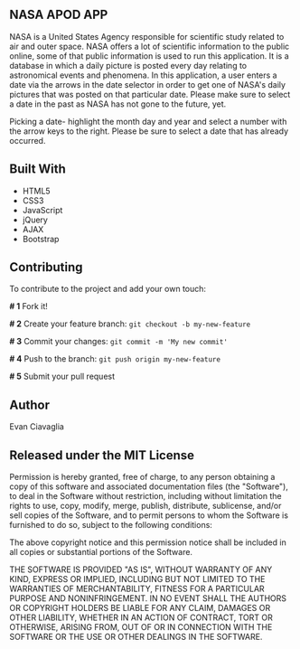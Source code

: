 ## NASA APOD APP

NASA is a United States Agency responsible for scientific study related to air and outer space. NASA offers a lot of scientific information to the public online, some of that public information is used to run this application. It is a database in which a daily picture is posted every day relating to astronomical events and phenomena. In this application, a user enters a date via the arrows in the date selector in order to get one of NASA's daily pictures that was posted on that particular date. Please make sure to select a date in the past as NASA has not gone to the future, yet.

Picking a date- highlight the month day and year and select a number with the arrow keys to the right. Please be sure to select a date that has already occurred.  

## Built With

- HTML5
- CSS3
- JavaScript
- jQuery
- AJAX
- Bootstrap

## Contributing

To contribute to the project and add your own touch:

**# 1** Fork it!

**# 2** Create your feature branch: `git checkout -b my-new-feature`

**# 3** Commit your changes: `git commit -m 'My new commit'`

**# 4** Push to the branch: `git push origin my-new-feature`

**# 5** Submit your pull request

## Author

Evan Ciavaglia

## Released under the MIT License

Permission is hereby granted, free of charge, to any person obtaining a copy of this software and associated documentation files (the "Software"), to deal in the Software without restriction, including without limitation the rights to use, copy, modify, merge, publish, distribute, sublicense, and/or sell copies of the Software, and to permit persons to whom the Software is furnished to do so, subject to the following conditions:

The above copyright notice and this permission notice shall be included in all copies or substantial portions of the Software.

THE SOFTWARE IS PROVIDED "AS IS", WITHOUT WARRANTY OF ANY KIND, EXPRESS OR IMPLIED, INCLUDING BUT NOT LIMITED TO THE WARRANTIES OF MERCHANTABILITY, FITNESS FOR A PARTICULAR PURPOSE AND NONINFRINGEMENT. IN NO EVENT SHALL THE AUTHORS OR COPYRIGHT HOLDERS BE LIABLE FOR ANY CLAIM, DAMAGES OR OTHER LIABILITY, WHETHER IN AN ACTION OF CONTRACT, TORT OR OTHERWISE, ARISING FROM, OUT OF OR IN CONNECTION WITH THE SOFTWARE OR THE USE OR OTHER DEALINGS IN THE SOFTWARE.
